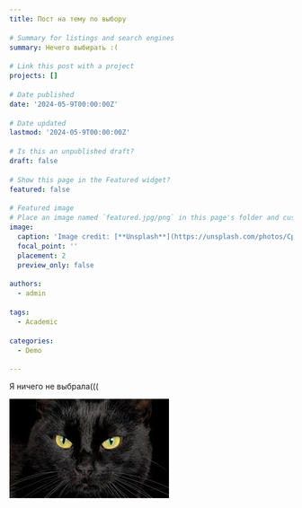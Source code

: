 ```yaml
---
title: Пост на тему по выбору 

# Summary for listings and search engines
summary: Нечего выбирать :(

# Link this post with a project
projects: []

# Date published
date: '2024-05-9T00:00:00Z'

# Date updated
lastmod: '2024-05-9T00:00:00Z'

# Is this an unpublished draft?
draft: false

# Show this page in the Featured widget?
featured: false

# Featured image
# Place an image named `featured.jpg/png` in this page's folder and customize its options here.
image:
  caption: 'Image credit: [**Unsplash**](https://unsplash.com/photos/CpkOjOcXdUY)'
  focal_point: ''
  placement: 2
  preview_only: false

authors:
  - admin

tags:
  - Academic

categories:
  - Demo

---
```


Я ничего не выбрала(((

![](cat.jpeg)

